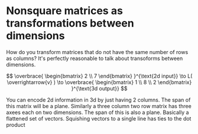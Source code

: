 # Nonsquare matrices as transformations between dimensions

How do you transform matrices that do not have the same number of rows as columns? It's perfectly reasonable to talk about transoforms between dimensions. 

$$
\overbrace{
    \begin{bmatrix}
        2 \\
        7
    \end{bmatrix}
}^{\text{2d input}}
\to
L( \overrightarrow{v} )
\to
\overbrace{
    \begin{bmatrix}
        1 \\
        8 \\
        2
    \end{bmatrix}
}^{\text{3d output}}
$$

You can encode 2d information in 3d by just having 2 columns. The span of this matrix will be a plane. Similarly a three column two row matrix has three axees each on two dimensions. The span of this is also a plane. Basically a flattened set of vectors. Squishing vectors to a single line has ties to the dot product



